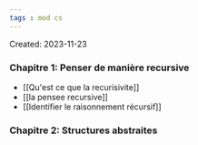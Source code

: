 ```yaml
---
tags : mod cs
---
```

Created: 2023-11-23

### Chapitre 1: **Penser de manière recursive**
- [[Qu'est ce que la recurisivite]]
- [[la pensee recursive]] 
- [[Identifier le raisonnement récursif]] 
### Chapitre 2: **Structures abstraites**